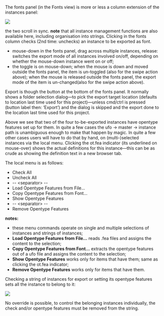 The fonts panel (in the Fonts view) is more or less a column extension of the instances panel:

![](http://mmiworks.net/metapolator/fontscolumn.png)

the two scroll in sync. **note** that all instance management functions are also available here, including organisation into strings. Clicking in the fonts column checks (2nd time: unchecks) an instance to be exported as font.

* mouse-down in the fonts panel, drag across multiple instances, release: switches the export mode of all instances involved on/off, depending on whether the mouse-down instance went on or off;
* the toggle is on mouse-down; when the mouse is down and moved outside the fonts panel, the item is un-toggled (also for the swipe action above); when the mouse is released outside the fonts panel, the export mode of the item is un-changed(also for the swipe action above).

Export is though the button at the bottom of the fonts panel. It normally shows a folder selection dialog—to pick the export target location (defaults to location last time used for this project)—unless cmd/ctrl is pressed (button label then: ‘Export’) and the dialog is skipped and the export done to the location last time used for this project.

Above we see that two of the four to-be-exported instances have opentype features set up for them. In quite a few cases the ufo -> master -> instance path is unambiguous enough to make that happen by magic. In quite a few other cases users will have to do that by hand, on (multi-)selected instances via the local menu. Clicking the ot.fea indicator (its underlined on mouse-over) shows the actual definitions for this instance—this can be as crude as showing the definition text in a new browser tab.

The local menu is as follows:

* Check All
* Uncheck All
* -- \<separator\> --
* Load Opentype Features from File…
* Copy Opentype Features from Font…
* Show Opentype Features
* -- \<separator\> --
* Remove Opentype Features

**notes:**

* these menu commands operate on single and multiple selections of instances and strings of instances;
* **Load Opentype Features from File…** reads .fea files and assigns the content to the selection;
* **Copy Opentype Features from Font…** extracts the opentype features out of a ufo file and assigns the content to the selection;
* **Show Opentype Features** works only for items that have them; same as clicking the ot.fea indicator;
* **Remove Opentype Features** works only for items that have them.

Checking a string of instances for export or setting its opentype features sets all the instance to belong to it:

![](http://mmiworks.net/metapolator/fontsstring.png)

No override is possible, to control the belonging instances individually, the check and/or opentype features must be removed from the string.